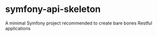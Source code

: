 # symfony-api-skeleton
A minimal Symfony project recommended to create bare bones Restful applications
